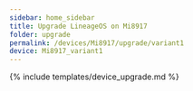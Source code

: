 ```yaml
---
sidebar: home_sidebar
title: Upgrade LineageOS on Mi8917
folder: upgrade
permalink: /devices/Mi8917/upgrade/variant1
device: Mi8917_variant1
---
```

{% include templates/device_upgrade.md %}
